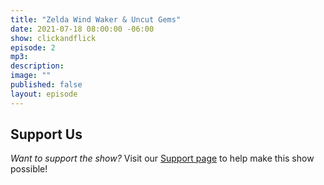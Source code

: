 ```yaml
---
title: "Zelda Wind Waker & Uncut Gems"
date: 2021-07-18 08:00:00 -06:00
show: clickandflick
episode: 2
mp3: 
description: 
image: ""
published: false
layout: episode
---
```



## Support Us
*Want to support the show?* Visit our [Support page](https://goodstuff.network/support) to help make this show possible!
